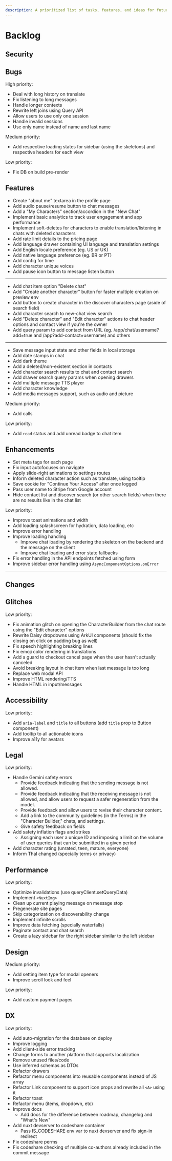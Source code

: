 ```yaml
---
description: A prioritized list of tasks, features, and ideas for future development.
---
```


# Backlog

## Security

## Bugs

High priority:

- Deal with long history on translate
- Fix listening to long messages
- Handle longer contexts
- Rewrite left joins using Query API
- Allow users to use only one session
- Handle invalid sessions
- Use only name instead of name and last name

Medium priority:
- Add respective loading states for sidebar (using the skeletons) and respective headers for each view

Low priority:

- Fix DB on build pre-render

## Features

- Create "about me" textarea in the profile page
- Add audio pause/resume button to chat messages
- Add a "My Characters" section/accordion in the "New Chat"
- Implement basic analytics to track user engagement and app performance
- Implement soft-deletes for characters to enable translation/listening in chats with deleted characters
- Add rate limit details to the pricing page
- Add language drawer containing UI language and translation settings
- Add English locale preference (eg. US or UK)
- Add native language preference (eg. BR or PT)
- Add config for time
- Add character unique voices
- Add pause icon button to message listen button
- ---
- Add chat item option "Delete chat"
- Add "Create another character" button for faster multiple creation on preview env
- Add button to create character in the discover characters page (aside of search field)
- Add character search to new-chat view search
- Add "Delete character" and "Edit character" actions to chat header options and contact view if you're the owner
- Add query param to add contact from URL (eg. /app/chat/username?add=true and /app?add-contact=username) and others
- ---
- Save message input state and other fields in local storage
- Add date stamps in chat
- Add dark theme
- Add a deleted/non-existent section in contacts
- Add character search results to chat and contact search
- Add drawer search query params when opening drawers
- Add multiple message TTS player
- Add character knowledge
- Add media messages support, such as audio and picture

Medium priority:

- Add calls

Low priority:

- Add `read` status and add unread badge to chat item

## Enhancements

- Set meta tags for each page
- Fix input autofocuses on navigate
- Apply slide-right animations to settings routes
- Inform deleted character action such as translate, using tooltip
- Save cookie for "Continue Your Access" after once logged
- Pass user name to Stripe from Google account
- Hide contact list and discover search (or other search fields) when there are no results like in the chat list

Low priority:

- Improve toast animations and width
- Add loading splashscreen for hydration, data loading, etc
- Improve error handling
- Improve loading handling
  - Improve chat loading by rendering the skeleton on the backend and the message on the client
  - Improve chat loading and error state fallbacks
- Fix error handling in the API endpoints fetched using form
- Improve sidebar error handling using `AsyncComponentOptions.onError`

---

## Changes

## Glitches

Low priority:

- Fix animation glitch on opening the CharacterBuilder from the chat route using the "Edit character" options
- Rewrite Daisy dropdowns using ArkUI components (should fix the closing on click on padding bug as well)
- Fix speech highlighting breaking lines
- Fix emoji color rendering in translations
- Add a guard to checkout cancel page when the user hasn't actually canceled
- Avoid breaking layout in chat item when last message is too long
- Replace web modal API
- Improve HTML rendering/TTS
- Handle HTML in input/messages

## Accessibility

Low priority:

- Add `aria-label` and `title` to all buttons (add `title` prop to Button component)
- Add tooltip to all actionable icons
- Improve a11y for avatars

## Legal

Low priority:

- Handle Gemini safety errors
  - Provide feedback indicating that the sending message is not allowed.
  - Provide feedback indicating that the receiving message is not allowed, and allow users to request a safer regeneration from the model.
  - Provide feedback and allow users to revise their character content.
  - Add a link to the community guidelines (in the Terms) in the "Character Builder," chats, and settings.
  - Give safety feedback on fields
- Add safety inflation flags and strikes
  - Assigning each user a unique ID and imposing a limit on the volume of user queries that can be submitted in a given period
- Add character rating (unrated, teen, mature, everyone)
- Inform Thal changed (specially terms or privacy)

## Performance

Low priority:

- Optimize invalidations (use queryClient.setQueryData)
- Implement `<NuxtImg>`
- Clean up current playing message on message stop
- Pregenerate site pages
- Skip categorization on discoverability change
- Implement infinite scrolls
- Improve data fetching (specially waterfalls)
- Paginate contact and chat search
- Create a lazy sidebar for the right sidebar similar to the left sidebar

## Design

Medium priority:

- Add setting item type for modal openers
- Improve scroll look and feel

Low priority:

- Add custom payment pages

## DX

Low priority:

- Add auto-migration for the database on deploy
- Improve logging
- Add client-side error tracking
- Change forms to another platform that supports localization
- Remove unused files/code
- Use inferred schemas as DTOs
- Refactor drawers
- Refactor menu components into reusable components instead of JS array
- Refactor Link component to support icon props and rewrite all `<A>` using it
- Refactor toast
- Refactor menu (items, dropdown, etc)
- Improve docs
  - Add docs for the difference between roadmap, changelog and "What's New"
- Add nuxt devserver to codeshare container
  - Pass IS_CODESHARE env var to nuxt devserver and fix sign-in redirect
- Fix codeshare perms
- Fix codeshare checking of multiple co-authors already included in the commit message
